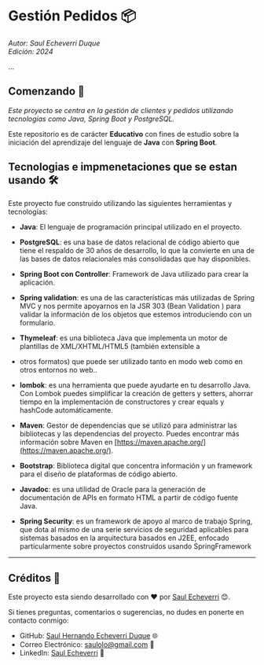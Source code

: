 # Gestión Pedidos 📦

_Autor: Saul Echeverri Duque_   
_Edición: 2024_



...

## Comenzando 🚀

_Este proyecto se centra en la gestión de clientes y pedidos utilizando tecnologías como Java, Spring Boot y 
PostgreSQL._

Este repositorio es de carácter **Educativo** con fines de estudio sobre la iniciación del aprendizaje del lenguaje 
de **Java** con **Spring Boot**.



## Tecnologias e impmenetaciones que se estan usando 🛠️

Este proyecto fue construido utilizando las siguientes herramientas y tecnologías:

* **Java**: El lenguaje de programación principal utilizado en el proyecto.

* **PostgreSQL**: es una base de datos relacional de código abierto que tiene el respaldo de 30 años de desarrollo, 
  lo que la convierte en una de las bases de datos relacionales más consolidadas que hay disponibles.

* **Spring Boot con Controller**: Framework de Java utilizado para crear la aplicación.

* **Spring validation**: es una de las características más utilizadas de Spring MVC y nos permite apoyarnos en la JSR 
303 (Bean Validation ) para validar la información de los objetos que estemos introduciendo con un formulario.

* **Thymeleaf**: es una biblioteca Java que implementa un motor de plantillas de XML/XHTML/HTML5 (también extensible a 
* otros formatos) que puede ser utilizado tanto en modo web como en otros entornos no web..

* **lombok**: es una herramienta que puede ayudarte en tu desarrollo Java. Con Lombok puedes simplificar la creación de 
getters y setters, ahorrar tiempo en la implementación de constructores y crear equals y hashCode automáticamente.

* **Maven**: Gestor de dependencias que se utilizó para administrar las bibliotecas y las dependencias del proyecto. 
Puedes encontrar más información sobre Maven en [https://maven.apache.org/](https://maven.apache.org/).

* **Bootstrap**: Biblioteca digital que concentra información y un framework para el diseño de plataformas de código 
  abierto.

* **Javadoc**: es una utilidad de Oracle para la generación de documentación de APIs en formato HTML a partir de código 
fuente Java.

* **Spring Security**: es un framework de apoyo al marco de trabajo Spring, que dota al mismo de una serie servicios de 
seguridad aplicables para sistemas basados en la arquitectura basados en J2EE, enfocado particularmente sobre proyectos 
construidos usando SpringFramework






---
## Créditos 📜

Este proyecto esta siendo desarrollado con ❤️ por [Saul Echeverri](https://github.com/saulolo) 😊.

Si tienes preguntas, comentarios o sugerencias, no dudes en ponerte en contacto conmigo:

- GitHub: [Saul Hernando Echeverri Duque](https://github.com/saulolo) 🌐
- Correo Electrónico: saulolo@gmail.com 📧
- LinkedIn: [Saul Echeverri](https://www.linkedin.com/in/saul-echeverri-duque/) 💼